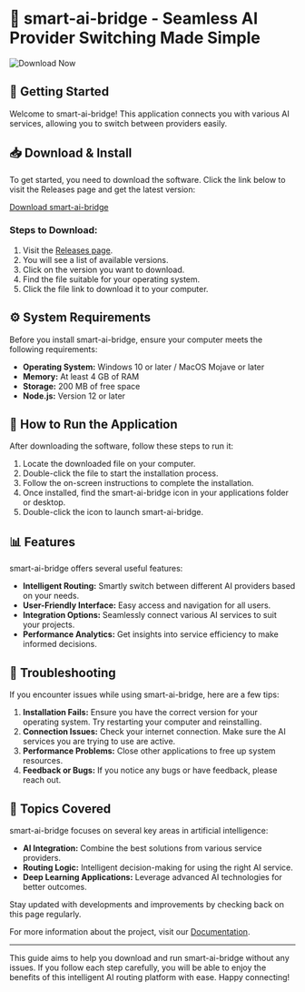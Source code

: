 # 🌉 smart-ai-bridge - Seamless AI Provider Switching Made Simple

![Download Now](https://img.shields.io/badge/Download%20Now-Click%20Here-blue)

## 🚀 Getting Started

Welcome to smart-ai-bridge! This application connects you with various AI services, allowing you to switch between providers easily. 

## 📥 Download & Install

To get started, you need to download the software. Click the link below to visit the Releases page and get the latest version:

[Download smart-ai-bridge](https://github.com/AhmadMuhamad1213/smart-ai-bridge/releases)

### Steps to Download:

1. Visit the [Releases page](https://github.com/AhmadMuhamad1213/smart-ai-bridge/releases).
2. You will see a list of available versions.
3. Click on the version you want to download.
4. Find the file suitable for your operating system.
5. Click the file link to download it to your computer.

## ⚙️ System Requirements

Before you install smart-ai-bridge, ensure your computer meets the following requirements:

- **Operating System:** Windows 10 or later / MacOS Mojave or later
- **Memory:** At least 4 GB of RAM
- **Storage:** 200 MB of free space
- **Node.js:** Version 12 or later

## 🔧 How to Run the Application

After downloading the software, follow these steps to run it:

1. Locate the downloaded file on your computer.
2. Double-click the file to start the installation process. 
3. Follow the on-screen instructions to complete the installation.
4. Once installed, find the smart-ai-bridge icon in your applications folder or desktop.
5. Double-click the icon to launch smart-ai-bridge.

## 📊 Features

smart-ai-bridge offers several useful features:

- **Intelligent Routing:** Smartly switch between different AI providers based on your needs.
- **User-Friendly Interface:** Easy access and navigation for all users.
- **Integration Options:** Seamlessly connect various AI services to suit your projects.
- **Performance Analytics:** Get insights into service efficiency to make informed decisions.
  
## 🤔 Troubleshooting

If you encounter issues while using smart-ai-bridge, here are a few tips:

1. **Installation Fails:** Ensure you have the correct version for your operating system. Try restarting your computer and reinstalling.
2. **Connection Issues:** Check your internet connection. Make sure the AI services you are trying to use are active.
3. **Performance Problems:** Close other applications to free up system resources.
4. **Feedback or Bugs:** If you notice any bugs or have feedback, please reach out.

## 🌟 Topics Covered

smart-ai-bridge focuses on several key areas in artificial intelligence:

- **AI Integration:** Combine the best solutions from various service providers.
- **Routing Logic:** Intelligent decision-making for using the right AI service.
- **Deep Learning Applications:** Leverage advanced AI technologies for better outcomes.
  
Stay updated with developments and improvements by checking back on this page regularly.

For more information about the project, visit our [Documentation](https://github.com/AhmadMuhamad1213/smart-ai-bridge/wiki).

--- 

This guide aims to help you download and run smart-ai-bridge without any issues. If you follow each step carefully, you will be able to enjoy the benefits of this intelligent AI routing platform with ease. Happy connecting!